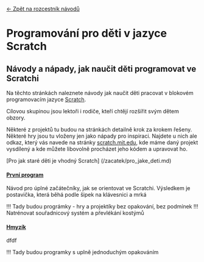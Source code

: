[← Zpět na rozcestník návodů](../index.md)

# Programování pro děti v jazyce Scratch

## Návody a nápady, jak naučit děti programovat ve Scratchi 

Na těchto stránkách naleznete návody jak naučit děti pracovat v blokovém programovacím jazyce [Scratch](https://scratch.mit.edu/projects/editor/). 

Cílovou skupinou jsou lektoři i rodiče, kteří chtějí rozšířit svým dětem obzory.


 Některé z projektů tu budou na stránkách detailně krok za krokem řešeny. Některé hry jsou tu vloženy jen jako nápady pro inspiraci. Najdete u nich ale odkaz, který vás navede na stránky [scratch.mit.edu](http://scratch.mit.edu), kde máme daný projekt vysdílený a kde můžete libovolně procházet jeho kódem a upravovat ho. 

[Pro jak staré děti je vhodný Scratch] (/zacatek/pro_jake_deti.md)

#### [První program](/zacatek/prvni_program/prvni_program.html)
Návod pro úplné začátečníky, jak se orientovat ve Scratchi. Výsledkem je postavička, která běhá podle šipek na klávesnici a mrká


!!! Tady budou prográmky - hry a projektíky bez opakování, bez podmínek
!!! Natrénovat souřadnicový systém a převlékání kostýmů

#### [Hmyzík](/scratch/zacatek/hmyzik/hmyzik.html)    
dfdf

!!! Tady budou programky s uplně jednoduchým opakováním

